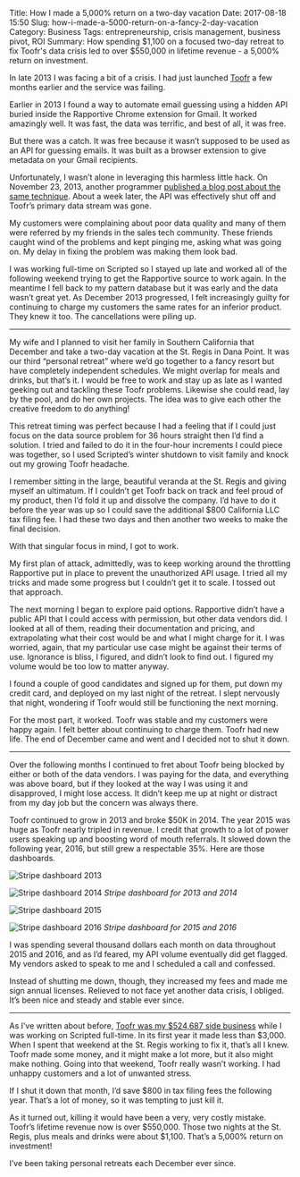 Title: How I made a 5,000% return on a two-day vacation
Date: 2017-08-18 15:50
Slug: how-i-made-a-5000-return-on-a-fancy-2-day-vacation
Category: Business
Tags: entrepreneurship, crisis management, business pivot, ROI
Summary: How spending $1,100 on a focused two-day retreat to fix Toofr's data crisis led to over $550,000 in lifetime revenue - a 5,000% return on investment.

In late 2013 I was facing a bit of a crisis. I had just launched [Toofr](https://www.toofr.com) a few months earlier and the service was failing.

Earlier in 2013 I found a way to automate email guessing using a hidden API buried inside the Rapportive Chrome extension for Gmail. It worked amazingly well. It was fast, the data was terrific, and best of all, it was free.

But there was a catch. It was free because it wasn’t supposed to be used as an API for guessing emails. It was built as a browser extension to give metadata on your Gmail recipients.

Unfortunately, I wasn’t alone in leveraging this harmless little hack. On November 23, 2013, another programmer [published a blog post about the same technique](https://nathanleclaire.com/blog/2013/11/23/how-i-automated-finding-almost-anyones-email-address/). About a week later, the API was effectively shut off and Toofr’s primary data stream was gone.

My customers were complaining about poor data quality and many of them were referred by my friends in the sales tech community. These friends caught wind of the problems and kept pinging me, asking what was going on. My delay in fixing the problem was making them look bad.

I was working full-time on Scripted so I stayed up late and worked all of the following weekend trying to get the Rapportive source to work again. In the meantime I fell back to my pattern database but it was early and the data wasn’t great yet. As December 2013 progressed, I felt increasingly guilty for continuing to charge my customers the same rates for an inferior product. They knew it too. The cancellations were piling up.

---

My wife and I planned to visit her family in Southern California that December and take a two-day vacation at the St. Regis in Dana Point. It was our third “personal retreat” where we’d go together to a fancy resort but have completely independent schedules. We might overlap for meals and drinks, but that’s it. I would be free to work and stay up as late as I wanted geeking out and tackling these Toofr problems. Likewise she could read, lay by the pool, and do her own projects. The idea was to give each other the creative freedom to do anything!

This retreat timing was perfect because I had a feeling that if I could just focus on the data source problem for 36 hours straight then I’d find a solution. I tried and failed to do it in the four-hour increments I could piece was together, so I used Scripted’s winter shutdown to visit family and knock out my growing Toofr headache.

I remember sitting in the large, beautiful veranda at the St. Regis and giving myself an ultimatum. If I couldn’t get Toofr back on track and feel proud of my product, then I’d fold it up and dissolve the company. I’d have to do it before the year was up so I could save the additional $800 California LLC tax filing fee. I had these two days and then another two weeks to make the final decision.

With that singular focus in mind, I got to work.

My first plan of attack, admittedly, was to keep working around the throttling Rapportive put in place to prevent the unauthorized API usage. I tried all my tricks and made some progress but I couldn’t get it to scale. I tossed out that approach.

The next morning I began to explore paid options. Rapportive didn’t have a public API that I could access with permission, but other data vendors did. I looked at all of them, reading their documentation and pricing, and extrapolating what their cost would be and what I might charge for it. I was worried, again, that my particular use case might be against their terms of use. Ignorance is bliss, I figured, and didn’t look to find out. I figured my volume would be too low to matter anyway.

I found a couple of good candidates and signed up for them, put down my credit card, and deployed on my last night of the retreat. I slept nervously that night, wondering if Toofr would still be functioning the next morning.

For the most part, it worked. Toofr was stable and my customers were happy again. I felt better about continuing to charge them. Toofr had new life. The end of December came and went and I decided not to shut it down.

---

Over the following months I continued to fret about Toofr being blocked by either or both of the data vendors. I was paying for the data, and everything was above board, but if they looked at the way I was using it and disapproved, I might lose access. It didn’t keep me up at night or distract from my day job but the concern was always there.

Toofr continued to grow in 2013 and broke $50K in 2014. The year 2015 was huge as Toofr nearly tripled in revenue. I credit that growth to a lot of power users speaking up and boosting word of mouth referrals. It slowed down the following year, 2016, but still grew a respectable 35%. Here are those dashboards.

![Stripe dashboard 2013]({static}/images/2017/08/b9ee1-1phszo8zsh4pdo-1wokq5fg.png)

![Stripe dashboard 2014]({static}/images/2017/08/3ce5c-1rsks8mlo7j-vxsadk-guaq.png)
*Stripe dashboard for 2013 and 2014*

![Stripe dashboard 2015]({static}/images/2017/08/d042a-1gews0cvxnjt7mi-smqgriq.png)

![Stripe dashboard 2016]({static}/images/2017/08/57411-16ksy41h_um3oq0hl478siq.png)
*Stripe dashboard for 2015 and 2016*

I was spending several thousand dollars each month on data throughout 2015 and 2016, and as I’d feared, my API volume eventually did get flagged. My vendors asked to speak to me and I scheduled a call and confessed.

Instead of shutting me down, though, they increased my fees and made me sign annual licenses. Relieved to not face yet another data crisis, I obliged. It’s been nice and steady and stable ever since.

---

As I’ve written about before, [Toofr was my $524,687 side business](https://medium.com/@rbucks/my-524-687-side-business-84e8996678da) while I was working on Scripted full-time. In its first year it made less than $3,000. When I spent that weekend at the St. Regis working to fix it, that’s all I knew. Toofr made some money, and it might make a lot more, but it also might make nothing. Going into that weekend, Toofr really wasn’t working. I had unhappy customers and a lot of unwanted stress.

If I shut it down that month, I’d save $800 in tax filing fees the following year. That’s a lot of money, so it was tempting to just kill it.

As it turned out, killing it would have been a very, very costly mistake. Toofr’s lifetime revenue now is over $550,000. Those two nights at the St. Regis, plus meals and drinks were about $1,100. That’s a 5,000% return on investment!

I’ve been taking personal retreats each December ever since.